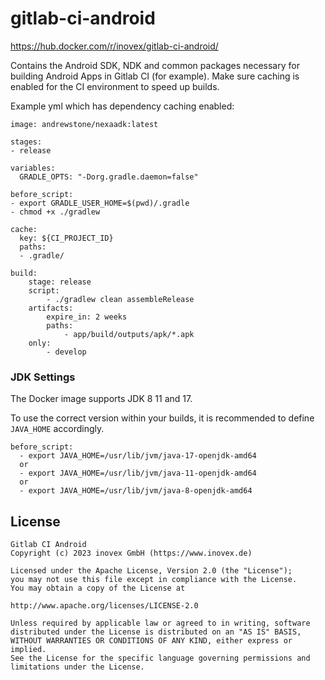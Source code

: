 # gitlab-ci-android

https://hub.docker.com/r/inovex/gitlab-ci-android/

Contains the Android SDK, NDK and common packages necessary for building Android Apps in Gitlab CI (for example).
Make sure caching is enabled for the CI environment to speed up builds.

Example yml which has dependency caching enabled:

```
image: andrewstone/nexaadk:latest

stages:
- release

variables:
  GRADLE_OPTS: "-Dorg.gradle.daemon=false"

before_script:
- export GRADLE_USER_HOME=$(pwd)/.gradle
- chmod +x ./gradlew

cache:
  key: ${CI_PROJECT_ID}
  paths:
  - .gradle/

build:
    stage: release
    script:
        - ./gradlew clean assembleRelease
    artifacts:
        expire_in: 2 weeks
        paths:
            - app/build/outputs/apk/*.apk
    only:
        - develop
```

### JDK Settings
The Docker image supports JDK 8 11 and 17.

To use the correct version within your builds, it is recommended to define `JAVA_HOME` accordingly.

```
before_script: 
  - export JAVA_HOME=/usr/lib/jvm/java-17-openjdk-amd64
  or
  - export JAVA_HOME=/usr/lib/jvm/java-11-openjdk-amd64
  or
  - export JAVA_HOME=/usr/lib/jvm/java-8-openjdk-amd64
```


## License

```
Gitlab CI Android
Copyright (c) 2023 inovex GmbH (https://www.inovex.de)

Licensed under the Apache License, Version 2.0 (the "License");
you may not use this file except in compliance with the License.
You may obtain a copy of the License at

http://www.apache.org/licenses/LICENSE-2.0

Unless required by applicable law or agreed to in writing, software
distributed under the License is distributed on an "AS IS" BASIS,
WITHOUT WARRANTIES OR CONDITIONS OF ANY KIND, either express or implied.
See the License for the specific language governing permissions and
limitations under the License.
```

